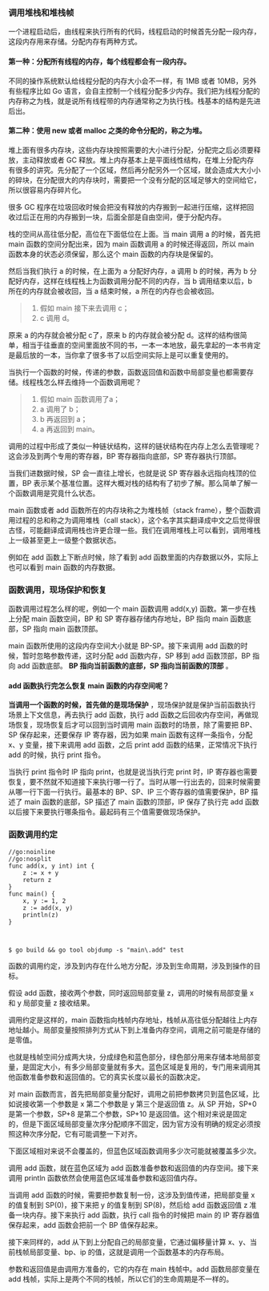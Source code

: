 ### 调用堆栈和堆栈帧

一个进程启动后，由线程来执行所有的代码，线程启动的时候首先分配一段内存，这段内存用来存储。分配内存有两种方式。

#### 第一种：分配所有线程的内存，每个线程都会有一段内存。

不同的操作系统默认给线程分配的内存大小会不一样，有 1MB 或者 10MB，另外有些程序比如 Go
语言，会自主控制一个线程分配多少内存。我们把为线程分配的内存称之为栈，就是说所有线程带的内存通常称之为执行栈。栈基本的结构是先进后出。

#### 第二种：使用 new 或者 malloc 之类的命令分配的，称之为堆。

堆上面有很多内存块，这些内存块按照需要的大小进行分配，分配完之后必须要释放，主动释放或者 GC
释放。堆上内存基本上是平面线性结构，在堆上分配内存有很多的讲究。先分配了一个区域，然后再分配另外一个区域，就会造成大大小小的碎块，在分配很大的内存块时，需要把一个没有分配的区域足够大的空间给它，所以很容易内存碎片化。

很多 GC 程序在垃圾回收时候会把没有释放的内存搬到一起进行压缩，这样把回收过后正在用的内存搬到一块，后面全部是自由空间，便于分配内存。

栈的空间从高往低分配，高位在下面低位在上面。当 main 调用 a 的时候，首先把 main 函数的空间分配出来，因为 main 函数调用 a
的时候还得返回，所以 main 函数本身的状态必须保留，那么这个 main 函数的内存块是保留的。

然后当我们执行 a 的时候，在上面为 a 分配好内存，a 调用 b 的时候，再为 b 分配好内存，这样在线程栈上为函数调用分配不同的内存，当 b
调用结束以后，b 所在的内存就会被收回，当 a 结束时候，a 所在的内存也会被收回。

>   1. 假如 main 接下来去调用 c；
>   2. c 调用 d。
>

原来 a 的内存就会被分配 c了，原来 b 的内存就会被分配
d。这样的结构很简单，相当于往垂直的空间里面放不同的书，一本一本地放，最先拿起的一本书肯定是最后放的一本，当你拿了很多书了以后空间实际上是可以重复使用的。

当执行一个函数的时候，传递的参数，函数返回值和函数中局部变量也都需要存储。线程栈怎么样去维持一个函数调用呢？

>   1. 假如 main 函数调用了a；
>   2. a 调用了 b；
>   3. b 再返回到 a；
>   4. a 再返回到 main。
>

调用的过程中形成了类似一种链状结构，这样的链状结构在内存上怎么去管理呢？这会涉及到两个专用的寄存器，BP 寄存器指向底部，SP 寄存器执行顶部。

当我们进数据时候，SP 会一直往上增长，也就是说 SP 寄存器永远指向栈顶的位置，BP
表示某个基准位置。这样大概对栈的结构有了初步了解。那么简单了解一个函数调用是究竟什么状态。

main 函数或者 add 函数所在的内存块称之为堆栈帧（stack frame），整个函数调用过程的总和称之为调用堆栈（call
stack），这个名字其实翻译成中文之后觉得很古怪，可能翻译成调用栈也许更合理一些。我们在调用堆栈上可以看到，调用堆栈上一级甚至更上一级整个数据状态。

例如在 add 函数上下断点时候，除了看到 add 函数里面的内存数据以外，实际上也可以看到 main 函数的内存数据。

### 函数调用，现场保护和恢复

函数调用过程怎么样的呢，例如一个 main 函数调用 add(x,y) 函数。第一步在栈上分配 main 函数空间，BP 和 SP 寄存器存储内存地址，BP
指向 main 函数底部，SP 指向 main 函数顶部。

main 函数所使用的这段内存空间大小就是 BP-SP。接下来调用 add 函数的时候，暂时忽略参数传递，这时分配 add 函数内存，SP 移到 add
函数顶部，BP 指向 add 函数底部。 **BP 指向当前函数的底部，SP 指向当前函数的顶部** 。

#### add 函数执行完怎么恢复 main 函数的内存空间呢？

**当调用一个函数的时候，首先做的是现场保护** ，现场保护就是保护当前函数执行场景上下文信息，再去执行 add 函数，执行 add
函数之后回收内存空间，再做现场恢复，现场恢复后才可以回到当时调用 main 函数时的场景，除了需要把 BP、SP 保存起来，还要保存 IP 寄存器，因为如果
main 函数有这样一条指令，分配 x、y 变量，接下来调用 add 函数，之后 print add 函数的结果，正常情况下执行 add 的时候，执行
print 指令。

当执行 print 指令时 IP 指向 print，也就是说当执行完 print 时，IP
寄存器也需要恢复，要不然就不知道接下来执行哪一行了。当时从哪一行出去的，回来时候需要从哪一行下面一行执行。最基本的 BP、SP、IP
三个寄存器的值需要保护，BP 描述了 main 函数的底部，SP 描述了 main 函数的顶部，IP 保存了执行完 add
函数以后接下来要执行哪条指令。最起码有三个值需要做现场保护。

### 函数调用约定

    
    
    //go:noinline
    //go:nosplit
    func add(x, y int) int {
        z := x + y
        return z
    }
    func main() {
        x, y := 1, 2
        z := add(x, y)
        println(z)
    }
    
    
    
    $ go build && go tool objdump -s "main\.add" test
    

函数的调用约定，涉及到内存在什么地方分配，涉及到生命周期，涉及到操作的目标。

假设 add 函数，接收两个参数，同时返回局部变量 z，调用的时候有局部变量 x 和 y 局部变量 z 接收结果。

调用约定是这样的，main 函数指向栈帧内存地址，栈帧从高往低分配越往上内存地址越小。局部变量按照排列方式从下到上准备内存空间，调用之前可能是存储的是零值。

也就是栈帧空间分成两大块，分成绿色和蓝色部分，绿色部分用来存储本地局部变量，是固定大小，有多少局部变量就有多大。蓝色区域是复用的，专门用来调用其他函数准备参数和返回值的。它的真实长度以最长的函数决定。

对 main 函数而言，首先把局部变量分配好，调用之前把参数拷贝到蓝色区域，比如说接收第一个参数是 x 第二个参数是 y 第三个是返回值 z。从 SP
开始，SP+0 是第一个参数，SP+8 是第二个参数，SP+10
是返回值。这个相对来说是固定的，但是下面区域局部变量次序分配顺序不固定，因为官方没有明确的规定必须按照这种次序分配，它有可能调整一下对齐。

下面区域相对来说不会覆盖的，但蓝色区域函数调用多少次可能就被覆盖多少次。

调用 add 函数，就在蓝色区域为 add 函数准备参数和返回值的内存空间。接下来调用 println 函数依然会使用蓝色区域准备参数和返回值内存。

当调用 add 函数的时候，需要把参数复制一份，这涉及到值传递，把局部变量 x 的值复制到 SP(0)，接下来把 y 的值复制到 SP(8)，然后给 add
函数返回值 z 准备一块内存。接下来执行 add 函数，执行 call 指令的时候把 main 的 IP 寄存器值保存起来，add 函数会把前一个 BP
值保存起来。

接下来同样的，add 从下到上分配自己的局部变量，它通过偏移量计算 x、y、当前栈帧局部变量、bp、ip 的值，这就是调用一个函数基本的内存布局。

参数和返回值是由调用方准备的，它的内存在 main 栈帧中。add 函数局部变量在 add 栈帧，实际上是两个不同的栈帧，所以它们的生命周期是不一样的。

